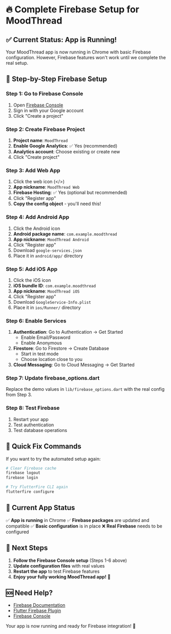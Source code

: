 # 🔥 Complete Firebase Setup for MoodThread

## ✅ **Current Status: App is Running!**
Your MoodThread app is now running in Chrome with basic Firebase configuration. However, Firebase features won't work until we complete the real setup.

## 🚀 **Step-by-Step Firebase Setup**

### **Step 1: Go to Firebase Console**
1. Open [Firebase Console](https://console.firebase.google.com/)
2. Sign in with your Google account
3. Click "Create a project"

### **Step 2: Create Firebase Project**
1. **Project name**: `MoodThread`
2. **Enable Google Analytics**: ✅ Yes (recommended)
3. **Analytics account**: Choose existing or create new
4. Click "Create project"

### **Step 3: Add Web App**
1. Click the web icon (</>) 
2. **App nickname**: `MoodThread Web`
3. **Firebase Hosting**: ✅ Yes (optional but recommended)
4. Click "Register app"
5. **Copy the config object** - you'll need this!

### **Step 4: Add Android App**
1. Click the Android icon
2. **Android package name**: `com.example.moodthread`
3. **App nickname**: `MoodThread Android`
4. Click "Register app"
5. Download `google-services.json`
6. Place it in `android/app/` directory

### **Step 5: Add iOS App**
1. Click the iOS icon
2. **iOS bundle ID**: `com.example.moodthread`
3. **App nickname**: `MoodThread iOS`
4. Click "Register app"
5. Download `GoogleService-Info.plist`
6. Place it in `ios/Runner/` directory

### **Step 6: Enable Services**
1. **Authentication**: Go to Authentication → Get Started
   - Enable Email/Password
   - Enable Anonymous
2. **Firestore**: Go to Firestore → Create Database
   - Start in test mode
   - Choose location close to you
3. **Cloud Messaging**: Go to Cloud Messaging → Get Started

### **Step 7: Update firebase_options.dart**
Replace the demo values in `lib/firebase_options.dart` with the real config from Step 3.

### **Step 8: Test Firebase**
1. Restart your app
2. Test authentication
3. Test database operations

## 🔧 **Quick Fix Commands**

If you want to try the automated setup again:

```bash
# Clear Firebase cache
firebase logout
firebase login

# Try FlutterFire CLI again
flutterfire configure
```

## 📱 **Current App Status**

✅ **App is running** in Chrome
✅ **Firebase packages** are updated and compatible
✅ **Basic configuration** is in place
❌ **Real Firebase** needs to be configured

## 🎯 **Next Steps**

1. **Follow the Firebase Console setup** (Steps 1-6 above)
2. **Update configuration files** with real values
3. **Restart the app** to test Firebase features
4. **Enjoy your fully working MoodThread app!** 🎉

## 🆘 **Need Help?**

- [Firebase Documentation](https://firebase.google.com/docs)
- [Flutter Firebase Plugin](https://firebase.flutter.dev/)
- [Firebase Console](https://console.firebase.google.com/)

Your app is now running and ready for Firebase integration! 🚀
